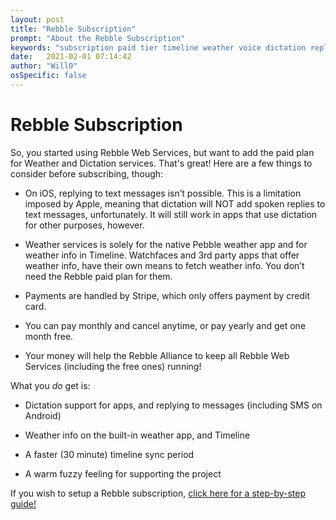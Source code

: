```yaml
---
layout: post
title: "Rebble Subscription"
prompt: "About the Rebble Subscription"
keywords: "subscription paid tier timeline weather voice dictation replies reply pay subscribe"
date:   2021-02-01 07:14:42
author: "Will0"
osSpecific: false
---
```


# Rebble Subscription   

So, you started using Rebble Web Services, but want to add the paid plan for Weather and Dictation services. That's great! Here are a few things to consider before subscribing, though:

- On iOS, replying to text messages isn’t possible. This is a limitation imposed by Apple, meaning that dictation will NOT add spoken replies to text messages, unfortunately. It will still work in apps that use dictation for other purposes, however.

- Weather services is solely for the native Pebble weather app and for weather info in Timeline. Watchfaces and 3rd party apps that offer weather info, have their own means to fetch weather info. You don’t need the Rebble paid plan for them.

- Payments are handled by Stripe, which only offers payment by credit card.

- You can pay monthly and cancel anytime, or pay yearly and get one month free.

- Your money will help the Rebble Alliance to keep all Rebble Web Services (including the free ones) running!

What you *do* get is:

- Dictation support for apps, and replying to messages (including SMS on Android)

- Weather info on the built-in weather app, and Timeline

- A faster (30 minute) timeline sync period

- A warm fuzzy feeling for supporting the project

If you wish to setup a Rebble subscription, [click here for a step-by-step guide!](/setup-subscription)
